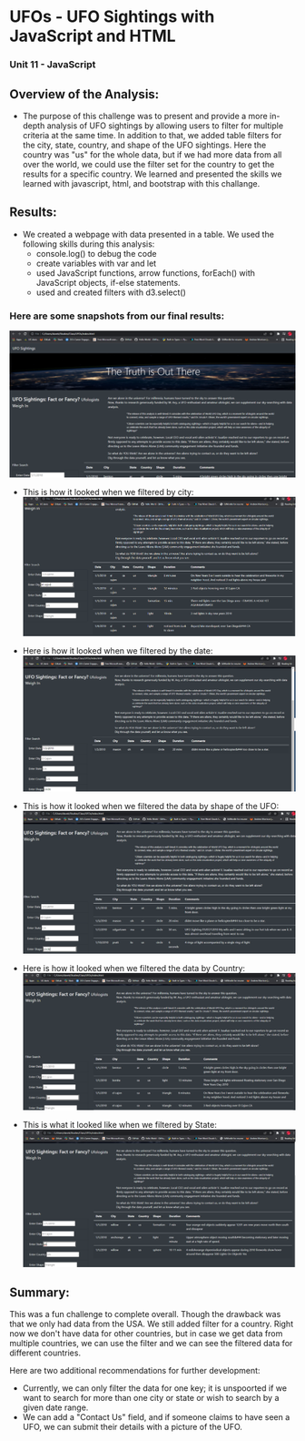 # UFOs - UFO Sightings with JavaScript and HTML
### Unit 11 - JavaScript

## Overview of the Analysis:
  - The purpose of this challenge was to present and provide a more in-depth analysis of UFO sightings by allowing users to filter for multiple criteria at the same time. In addition to that, we added table filters for the city, state, country, and shape of the UFO sightings. Here the country was "us" for the whole data, but if we had more data from all over the world, we could use the filter set for the country to get the results for a specific country. We learned and presented the skills we learned with javascript, html, and bootstrap with this challange.

  ## Results:
  -  We created a webpage with data presented in a table. We used the following skills during this analysis:
      - console.log() to debug the code
      - create variables with var and let
      - used JavaScript functions, arrow functions, forEach() with JavaScript objects, if-else statements.
      - used and created filters with d3.select()
 
 ### Here are some snapshots from our final results:
 
   ![The Webpage](screenshots_for_readme/webpage.png)


  - This is how it looked when we filtered by city:
    ![Filtered Through City](screenshots_for_readme/filtered_by_city.png)
      
      
  - Here is how it looked when we filtered by the date:
    ![Filtered Through Date](screenshots_for_readme/filtered_by_date.png)
     
     
  - This is how it looked when we filtered the data by shape of the UFO:
    ![Filtered through shape](screenshots_for_readme/filtered_by_shape.png)
      
      
  - Here is how it looked when we filtered the data by Country:
    ![Filtered Through Country](screenshots_for_readme/filtered_by_country.png)
      
      
  - This is what it looked like when we filtered by State:
    ![Filtered Through State](screenshots_for_readme/filtered_by_state.png)
      
      
 
 ## Summary:
 
This was a fun challenge to complete overall. Though the drawback was that we only had data from the USA. We still added filter for a country. Right now we don't have data for other countries, but in case we get data from multiple countries, we can use the filter and we can see the filtered data for different countries.

Here are two additional recommendations for further development:
 - Currently, we can only filter the data for one key; it is unspoorted if we want to search for more than one city or state or wish to search by a given date range.
 - We can add a "Contact Us" field, and if someone claims to have seen a UFO, we can submit their details with a picture of the UFO. 
